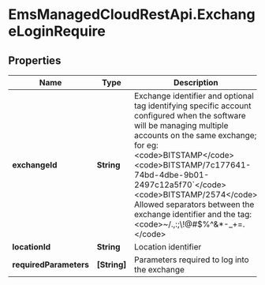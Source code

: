 # EmsManagedCloudRestApi.ExchangeLoginRequire

## Properties

Name | Type | Description | Notes
------------ | ------------- | ------------- | -------------
**exchangeId** | **String** | Exchange identifier and optional tag identifying specific account configured when the software will be managing multiple accounts on the same exchange; for eg:  &lt;code&gt;BITSTAMP&lt;/code&gt; &lt;code&gt;BITSTAMP/7c177641-74bd-4dbe-9b01-2497c12a5f70&#x60;&lt;/code&gt; &lt;code&gt;BITSTAMP/2574&lt;/code&gt; Allowed separators between the exchange identifier and the tag: &lt;code&gt;~/.,:;\\!@#$%^&amp;*-_+&#x3D;.&lt;/code&gt;  | [optional] 
**locationId** | **String** | Location identifier | [optional] 
**requiredParameters** | **[String]** | Parameters required to log into the exchange | [optional] 


